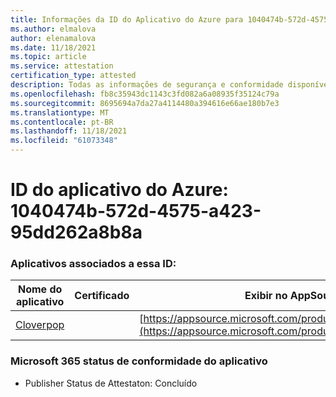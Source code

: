 ```yaml
---
title: Informações da ID do Aplicativo do Azure para 1040474b-572d-4575-a423-95dd262a8b8a
ms.author: elmalova
author: elenamalova
ms.date: 11/18/2021
ms.topic: article
ms.service: attestation
certification_type: attested
description: Todas as informações de segurança e conformidade disponíveis para 1040474b-572d-4575-a423-95dd262a8b8a.
ms.openlocfilehash: fb8c35943dc1143c3fd082a6a08935f35124c79a
ms.sourcegitcommit: 8695694a7da27a4114480a394616e66ae180b7e3
ms.translationtype: MT
ms.contentlocale: pt-BR
ms.lasthandoff: 11/18/2021
ms.locfileid: "61073348"
---
```

# <a name="azure-app-id-1040474b-572d-4575-a423-95dd262a8b8a"></a>ID do aplicativo do Azure: 1040474b-572d-4575-a423-95dd262a8b8a


### <a name="apps-associated-with-this-id"></a>Aplicativos associados a essa ID:
| **Nome do aplicativo** | **Certificado** | **Exibir no AppSource** |
|--------------|---------------|-----------------------|
| [Cloverpop](https://docs.microsoft.com/microsoft-365-app-certification/forward/WA200001803) |  | [https://appsource.microsoft.com/product/office/WA200001803](https://appsource.microsoft.com/product/office/WA200001803) |

### <a name="microsoft-365-app-compliance-status"></a>Microsoft 365 status de conformidade do aplicativo
- Publisher Status de Attestaton: Concluído
